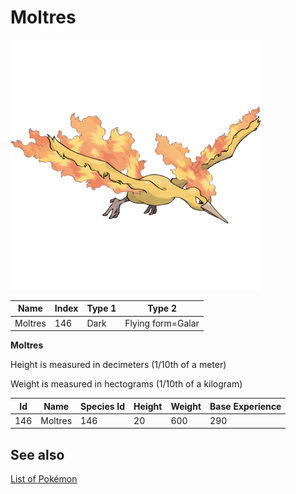 # Moltres


![Moltres](images/146.png)

| **Name** | **Index** | **Type 1** | **Type 2** |
|----|----|----|----|
| Moltres | 146 | Dark | Flying form=Galar  |

**Moltres** 


Height is measured in decimeters (1/10th of a meter)

Weight is measured in hectograms (1/10th of a kilogram)

| **Id** | **Name** | **Species Id** | **Height** | **Weight** | **Base Experience** |
|--------|----------|----------------|------------|------------|---------------------|
| 146 | Moltres | 146 | 20 | 600 | 290 |


## See also

[List of Pokémon](../pokemon.md)
